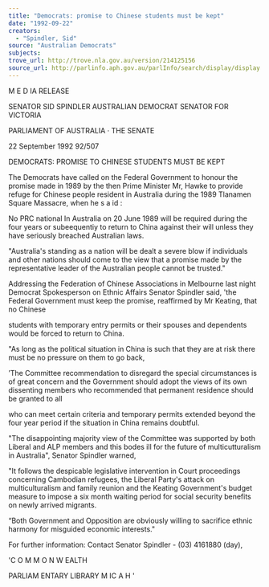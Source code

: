 ```yaml
---
title: "Democrats: promise to Chinese students must be kept"
date: "1992-09-22"
creators:
  - "Spindler, Sid"
source: "Australian Democrats"
subjects:
trove_url: http://trove.nla.gov.au/version/214125156
source_url: http://parlinfo.aph.gov.au/parlInfo/search/display/display.w3p;query=Id%3A%22media/pressrel/HPR02007871%22
---
```


 M E D IA  RELEASE

 SENATOR SID SPINDLER  AUSTRALIAN DEMOCRAT  SENATOR FOR VICTORIA

 PARLIAMENT OF AUSTRALIA · THE SENATE

 22 September 1992 92/507

 DEMOCRATS: PROMISE TO CHINESE STUDENTS MUST BE KEPT

 The Democrats have called on the Federal Government to honour the promise  made in 1989 by the then Prime Minister Mr, Hawke to provide refuge for Chinese  people resident in Australia during the 1989 Tlanamen Square Massacre, when he  s a id :

 No PRC national In Australia on 20 June 1989 will be required during the four  years or subeequentiy to return to China against their will unless they have  seriously breached Australian laws.

 "Australia's standing as a nation will be dealt a severe blow if individuals and other  nations should come to the view that a promise made by the representative leader  of the Australian people cannot be trusted."

 Addressing the Federation of Chinese Associations in Melbourne last night  Democrat Spokesperson on Ethnic Affairs Senator Spindler said, 'the Federal  Government must keep the promise, reaffirmed by Mr Keating, that no Chinese 

 students with temporary entry permits or their spouses and dependents would be  forced to return to China.

 "As long as the political situation in China is such that they are at risk there must  be no pressure on them to go back,

 ’The Committee recommendation to disregard the special circumstances is of great  concern and the Government should adopt the views of its own dissenting  members who recommended that permanent residence should be granted to all 

 who can meet certain criteria and temporary permits extended beyond the four  year period if the situation in China remains doubtful.

 "The disappointing majority view of the Committee was supported by both Liberal  and ALP members and this bodes ill for the future of multicutturalism in Australia",  Senator Spindler warned,

 "It follows the despicable legislative intervention in Court proceedings concerning  Cambodian refugees, the Liberal Party's attack on multiculturalism and family  reunion and the Keating Government's budget measure to impose a six month  waiting period for social security benefits on newly arrived migrants.

 “Both Government and Opposition are obviously willing to sacrifice ethnic harmony  for misguided economic interests."

 For further information: Contact Senator Spindler - (03) 4161880 (day),

 'C O M M O N W EALTH  

 PARLIAM ENTARY LIBRARY  M IC A H  '

